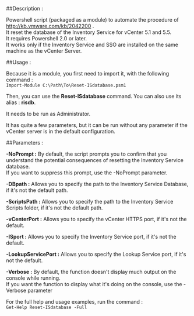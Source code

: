 ##Description :

Powershell script (packaged as a module) to automate the procedure of http://kb.vmware.com/kb/2042200 .  
It reset the database of the Inventory Service for vCenter 5.1 and 5.5.  
It requires Powershell 2.0 or later.  
It works only if the Inventory Service and SSO are installed on the same machine as the vCenter Server.

##Usage :

Because it is a module, you first need to import it, with the following command :  
`Import-Module C:\Path\To\Reset-ISdatabase.psm1`  

Then, you can use the **Reset-ISdatabase** command.
You can also use its alias : **risdb**.

It needs to be run as Administrator.

It has quite a few parameters, but it can be run without any parameter if the vCenter server is in the
default configuration.

##Parameters :

**-NoPrompt :** By default, the script prompts you to confirm that you understand the potential consequences of resetting
the Inventory Service database.  
If you want to suppress this prompt, use the -NoPrompt parameter.

**-DBpath :** Allows you to specify the path to the Inventory Service Database, if it's not the default path.

**-ScriptsPath :** Allows you to specify the path to the Inventory Service Scripts folder, if it's not the default path.

**-vCenterPort :** Allows you to specify the vCenter HTTPS port, if it's not the default.

**-ISport :** Allows you to specify the Inventory Service port, if it's not the default.

**-LookupServicePort :** Allows you to specify the Lookup Service port, if it's not the default.

**-Verbose :** By default, the function doesn't display much output on the console while running.  
If you want the function to display what it's doing on the console, use the -Verbose parameter

For the full help and usage examples, run the command :  
`Get-Help Reset-ISdatabase -Full`
